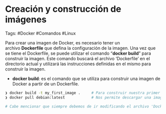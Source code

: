# Creación y construcción de imágenes

Tags: #Docker #Comandos #Linux 

Para crear una imagen de Docker, es necesario tener un archivo **Dockerfile** que defina la configuración de la imagen. Una vez que se tiene el Dockerfile, se puede utilizar el comando “**docker build**” para construir la imagen. Este comando buscará el archivo ‘Dockerfile’ en el directorio actual y utilizará las instrucciones definidas en el mismo para construir la imagen.

-   **docker build**: es el comando que se utiliza para construir una imagen de Docker a partir de un Dockerfile.

```bash 
❯ docker build -t my_first_image .     # Para construir nuestra primer imagen, con el punto buscara por el archivo Dockerfile en el directorio actual de trabajo (t=para ponerle un nombre y debe estar en minusculas para que no entre en conflicto)
❯ docker pull debian:latest            # Nos permite descargar una imagen de Docker de un registro de Docker

# Cabe mencionar que siempre debemos de ir modificando el archivo 'Dockerfile' y en cada cambio debemos de hacer un 'docker build'
```